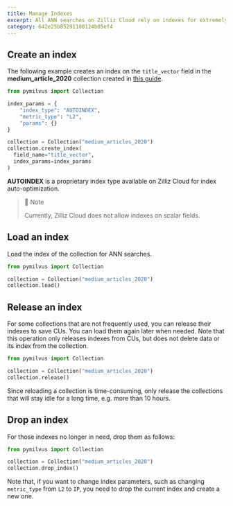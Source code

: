 ```yaml
---
title: Manage Indexes
excerpt: All ANN searches on Zilliz Cloud rely on indexes for extremely high performance. Before any ANN searches, you have to create indexes on your collection and load the indexes into CUs.
category: 642e25b85291100124b05ef4
---
```


## Create an index

The following example creates an index on the `title_vector` field in the **medium_article_2020** collection created in [this guide](manage_collections).

``` Python
from pymilvus import Collection

index_params = {
    "index_type": "AUTOINDEX",
    "metric_type": "L2",
    "params": {}
}

collection = Collection("medium_articles_2020")
collection.create_index(
  field_name="title_vector", 
  index_params=index_params
)
```

**AUTOINDEX** is a proprietary index type available on Zilliz Cloud for index auto-optimization. 

> 📘 Note
>
> Currently, Zilliz Cloud does not allow indexes on scalar fields.

## Load an index

Load the index of the collection for ANN searches.

``` Python
from pymilvus import Collection

collection = Collection("medium_articles_2020")      
collection.load()
```

## Release an index 

For some collections that are not frequently used, you can release their indexes to save CUs. You can load them again later when needed. Note that this operation only releases indexes from CUs, but does not delete data or its index from the collection.

``` Python
from pymilvus import Collection

collection = Collection("medium_articles_2020")     
collection.release()
```

Since reloading a collection is time-consuming, only release the collections that will stay idle for a long time, e.g. more than 10 hours.

## Drop an index

For those indexes no longer in need, drop them as follows:

``` Python
from pymilvus import Collection

collection = Collection("medium_articles_2020")     
collection.drop_index()
```

Note that, if you want to change index parameters, such as changing `metric_type` from `L2` to `IP`, you need to drop the current index and create a new one.
